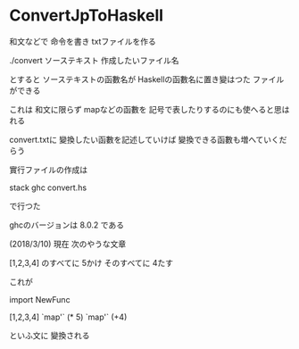 # ConvertJpToHaskell

和文などで 命令を書き txtファイルを作る

./convert ソーステキスト 作成したいファイル名

とすると ソーステキストの函數名が Haskellの函數名に置き變はつた ファイルができる

これは 和文に限らず mapなどの函數を 記号で表したりするのにも使へると思はれる

convert.txtに 變換したい函數を記述していけば 變換できる函數も増へていくだらう

實行ファイルの作成は

stack ghc convert.hs

で行つた

ghcのバージョンは 8.0.2 である

(2018/3/10)
現在 次のやうな文章

[1,2,3,4] のすべてに 5かけ そのすべてに 4たす

これが

import NewFunc

[1,2,3,4] \`map'\` (* 5) \`map'\` (+4)

といふ文に 變換される
